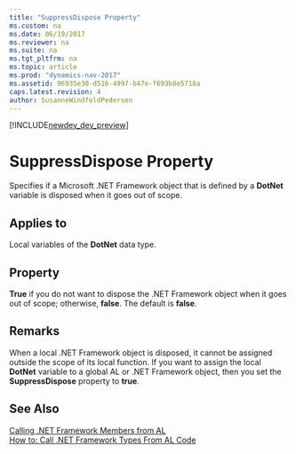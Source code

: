 ```yaml
---
title: "SuppressDispose Property"
ms.custom: na
ms.date: 06/19/2017
ms.reviewer: na
ms.suite: na
ms.tgt_pltfrm: na
ms.topic: article
ms.prod: "dynamics-nav-2017"
ms.assetid: 96935e30-d516-4997-b47e-f693b8e5718a
caps.latest.revision: 4
author: SusanneWindfeldPedersen
---
```


[!INCLUDE[newdev_dev_preview](../includes/newdev_dev_preview.md)]

# SuppressDispose Property
Specifies if a Microsoft .NET Framework object that is defined by a **DotNet** variable is disposed when it goes out of scope.  

## Applies to  
 Local variables of the **DotNet** data type.  

## Property  
 **True** if you do not want to dispose the .NET Framework object when it goes out of scope; otherwise, **false**. The default is **false**.  

## Remarks  
 When a local .NET Framework object is disposed, it cannot be assigned outside the scope of its local function. If you want to assign the local **DotNet** variable to a global AL or .NET Framework object, then you set the **SuppressDispose** property to **true**.  

## See Also  
 [Calling .NET Framework Members from AL](Calling-.NET-Framework-Members-from-AL.md)   
 [How to: Call .NET Framework Types From AL Code](How-to-Call-.NET-Framework-Types-From-AL-Code.md)
